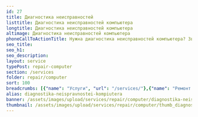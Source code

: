 ```yaml
---
id: 27
title: Диагностика неисправностей
listtitle: Диагностика неисправностей компьютера
longtitle: Диагностика неисправностей компьютера
altimage: Диагностика неисправностей компьютера
phoneCallToActionTitle: Нужна диагностика неисправностей компьютера? Звоните!
seo_title: 
seo_h1: 
seo_description: 
layout: service
typePost: repair-computer
section: /services
folder: repair/computer
sort: 100
breadcrumbs: [{"name": "Услуги", "url": "/services/"},{"name": "Ремонт устройств", "url": "/services/repair/"},{"name": "Компьютер", "url": "/services/repair/computer/"}]
alias: diagnostika-neispravnostei-kompiutera
banner: /assets/images/upload/services/repair/computer/diagnostika-neispravnostei-kompiutera.jpg
thumbnail: /assets/images/upload/services/repair/computer/thumb_diagnostika-neispravnostei-kompiutera.jpg
---
```

